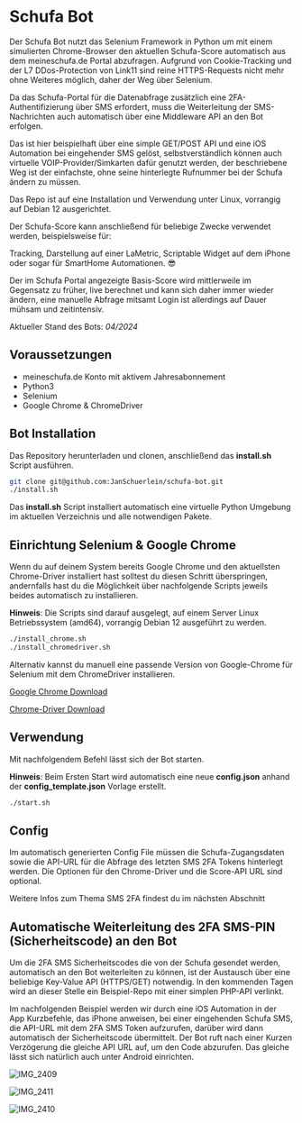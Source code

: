 # Schufa Bot 

Der Schufa Bot nutzt das Selenium Framework in Python um mit einem simulierten Chrome-Browser den aktuellen Schufa-Score automatisch aus dem meineschufa.de Portal abzufragen. Aufgrund von Cookie-Tracking und der L7 DDos-Protection von Link11 sind reine HTTPS-Requests nicht mehr ohne Weiteres möglich, daher der Weg über Selenium.

Da das Schufa-Portal für die Datenabfrage zusätzlich eine 2FA-Authentifizierung über SMS erfordert, muss die Weiterleitung der SMS-Nachrichten auch automatisch über eine Middleware API an den Bot erfolgen.

Das ist hier beispielhaft über eine simple GET/POST API und eine iOS Automation bei eingehender SMS gelöst, selbstverständlich können auch virtuelle VOIP-Provider/Simkarten dafür genutzt werden, der beschriebene Weg ist der einfachste, ohne seine hinterlegte Rufnummer bei der Schufa ändern zu müssen.

Das Repo ist auf eine Installation und Verwendung unter Linux, vorrangig auf Debian 12 ausgerichtet. 

Der Schufa-Score kann anschließend für beliebige Zwecke verwendet werden, beispielsweise für: 

Tracking, Darstellung auf einer LaMetric, Scriptable Widget auf dem iPhone oder sogar für SmartHome Automationen. 😎

Der im Schufa Portal angezeigte Basis-Score wird mittlerweile im Gegensatz zu früher, live berechnet und kann sich daher immer wieder ändern, eine manuelle Abfrage mitsamt Login ist allerdings auf Dauer mühsam und zeitintensiv.

Aktueller Stand des Bots: *04/2024*

## Voraussetzungen

- meineschufa.de Konto mit aktivem Jahresabonnement
- Python3
- Selenium
- Google Chrome & ChromeDriver

## Bot Installation

Das Repository herunterladen und clonen, anschließend das **install.sh** Script ausführen. 

```bash
git clone git@github.com:JanSchuerlein/schufa-bot.git
./install.sh
```

Das **install.sh** Script installiert automatisch eine virtuelle Python Umgebung im aktuellen Verzeichnis und alle notwendigen Pakete. 

## Einrichtung Selenium & Google Chrome

Wenn du auf deinem System bereits Google Chrome und den aktuellsten Chrome-Driver installiert hast solltest du diesen Schritt überspringen, andernfalls hast du die Möglichkeit über nachfolgende Scripts jeweils beides automatisch zu installieren. 

**Hinweis**: Die Scripts sind darauf ausgelegt, auf einem Server Linux Betriebssystem (amd64), vorrangig Debian 12 ausgeführt zu werden. 

```bash
./install_chrome.sh
./install_chromedriver.sh
```

Alternativ kannst du manuell eine passende Version von Google-Chrome für Selenium mit dem ChromeDriver installieren.

[Google Chrome Download](https://www.google.com/chrome/?platform=linux)

[Chrome-Driver Download](https://chromedriver.chromium.org/downloads)

## Verwendung

Mit nachfolgendem Befehl lässt sich der Bot starten.

**Hinweis**: Beim Ersten Start wird automatisch eine neue **config.json** anhand der **config_template.json** Vorlage erstellt.

```bash
./start.sh
```

## Config

Im automatisch generierten Config File müssen die Schufa-Zugangsdaten sowie die API-URL für die Abfrage des letzten SMS 2FA Tokens hinterlegt werden. Die Optionen für den Chrome-Driver und die Score-API URL sind optional. 

Weitere Infos zum Thema SMS 2FA findest du im nächsten Abschnitt


## Automatische Weiterleitung des 2FA SMS-PIN (Sicherheitscode) an den Bot

Um die 2FA SMS Sicherheitscodes die von der Schufa gesendet werden, automatisch an den Bot weiterleiten zu können, ist der Austausch über eine beliebige Key-Value API (HTTPS/GET) notwendig. In den kommenden Tagen wird an dieser Stelle ein Beispiel-Repo mit einer simplen PHP-API verlinkt. 

Im nachfolgenden Beispiel werden wir durch eine iOS Automation in der App Kurzbefehle, das iPhone anweisen, bei einer eingehenden Schufa SMS, die API-URL mit dem 2FA SMS Token aufzurufen, darüber wird dann automatisch der Sicherheitscode übermittelt. Der Bot ruft nach einer Kurzen Verzögerung die gleiche API URL auf, um den Code abzurufen. Das gleiche lässt sich natürlich auch unter Android einrichten.

![IMG_2409](https://github.com/JanSchuerlein/schufa-bot/assets/2477821/39773424-40c1-4a15-b187-2ac2d4740fb1)

![IMG_2411](https://github.com/JanSchuerlein/schufa-bot/assets/2477821/f117e4b1-c73d-4eb7-9c7d-177412a935e4)

![IMG_2410](https://github.com/JanSchuerlein/schufa-bot/assets/2477821/d053e792-6ead-4205-bf2a-e12cb9634363)



